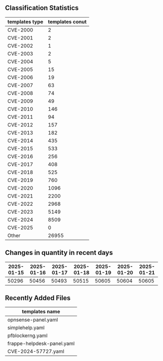 ## Classification Statistics
| templates type | templates conut | 
| --- | --- |
| CVE-2000 | 2 |
| CVE-2001 | 2 |
| CVE-2002 | 1 |
| CVE-2003 | 2 |
| CVE-2004 | 5 |
| CVE-2005 | 15 |
| CVE-2006 | 19 |
| CVE-2007 | 63 |
| CVE-2008 | 74 |
| CVE-2009 | 49 |
| CVE-2010 | 146 |
| CVE-2011 | 94 |
| CVE-2012 | 157 |
| CVE-2013 | 182 |
| CVE-2014 | 435 |
| CVE-2015 | 533 |
| CVE-2016 | 256 |
| CVE-2017 | 408 |
| CVE-2018 | 525 |
| CVE-2019 | 760 |
| CVE-2020 | 1096 |
| CVE-2021 | 2200 |
| CVE-2022 | 2968 |
| CVE-2023 | 5149 |
| CVE-2024 | 8509 |
| CVE-2025 | 0 |
| Other | 26955 |
## Changes in quantity in recent days
|2025-01-15 | 2025-01-16 | 2025-01-17 | 2025-01-18 | 2025-01-19 | 2025-01-20 | 2025-01-21|
|--- | ------ | ------ | ------ | ------ | ------ | ---|
|50296 | 50456 | 50493 | 50515 | 50605 | 50604 | 50605|
## Recently Added Files
| templates name | 
| --- |
| opnsense-panel.yaml |
| simplehelp.yaml |
| pfblockerng.yaml |
| frappe-helpdesk-panel.yaml |
| CVE-2024-57727.yaml |
